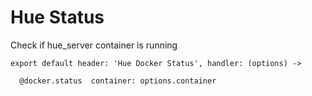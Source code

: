 
# Hue Status

Check if hue_server container is running

    export default header: 'Hue Docker Status', handler: (options) ->

      @docker.status  container: options.container
